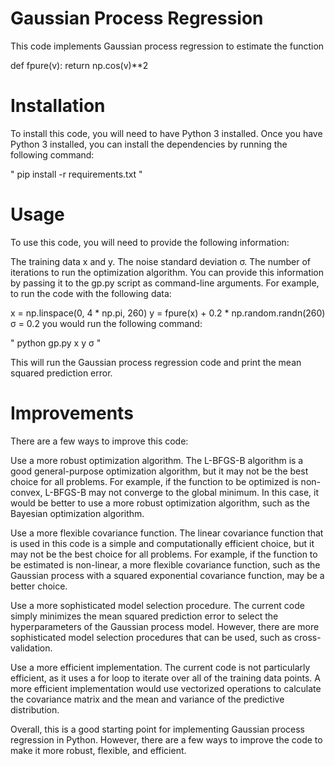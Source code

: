 # Gaussian Process Regression

This code implements Gaussian process regression to estimate the function

def fpure(v):
    return np.cos(v)**2

# Installation

To install this code, you will need to have Python 3 installed. Once you have Python 3 installed, you can install the dependencies by running the following command:

"
pip install -r requirements.txt
"

# Usage
To use this code, you will need to provide the following information:

The training data x and y.
The noise standard deviation σ.
The number of iterations to run the optimization algorithm.
You can provide this information by passing it to the gp.py script as command-line arguments. For example, to run the code with the following data:

x = np.linspace(0, 4 * np.pi, 260)
y = fpure(x) + 0.2 * np.random.randn(260)
σ = 0.2
you would run the following command:

"
python gp.py x y σ
"

This will run the Gaussian process regression code and print the mean squared prediction error.

# Improvements
There are a few ways to improve this code:

Use a more robust optimization algorithm. The L-BFGS-B algorithm is a good general-purpose optimization algorithm, but it may not be the best choice for all problems. For example, if the function to be optimized is non-convex, L-BFGS-B may not converge to the global minimum. In this case, it would be better to use a more robust optimization algorithm, such as the Bayesian optimization algorithm.

Use a more flexible covariance function. The linear covariance function that is used in this code is a simple and computationally efficient choice, but it may not be the best choice for all problems. For example, if the function to be estimated is non-linear, a more flexible covariance function, such as the Gaussian process with a squared exponential covariance function, may be a better choice.

Use a more sophisticated model selection procedure. The current code simply minimizes the mean squared prediction error to select the hyperparameters of the Gaussian process model. However, there are more sophisticated model selection procedures that can be used, such as cross-validation.

Use a more efficient implementation. The current code is not particularly efficient, as it uses a for loop to iterate over all of the training data points. A more efficient implementation would use vectorized operations to calculate the covariance matrix and the mean and variance of the predictive distribution.

Overall, this is a good starting point for implementing Gaussian process regression in Python. However, there are a few ways to improve the code to make it more robust, flexible, and efficient.

